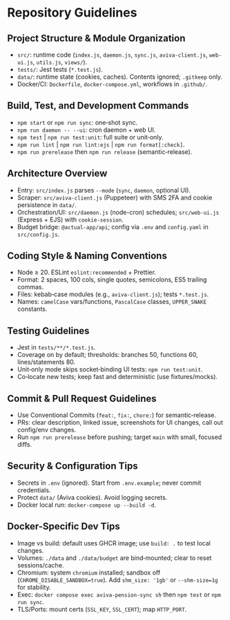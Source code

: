 # Repository Guidelines

## Project Structure & Module Organization
- `src/`: runtime code (`index.js`, `daemon.js`, `sync.js`, `aviva-client.js`, `web-ui.js`, `utils.js`, `views/`).
- `tests/`: Jest tests (`*.test.js`).
- `data/`: runtime state (cookies, caches). Contents ignored; `.gitkeep` only.
- Docker/CI: `Dockerfile`, `docker-compose.yml`, workflows in `.github/`.

## Build, Test, and Development Commands
- `npm start` or `npm run sync`: one‑shot sync.
- `npm run daemon -- --ui`: cron daemon + web UI.
- `npm test` | `npm run test:unit`: full suite or unit‑only.
- `npm run lint` | `npm run lint:ejs` | `npm run format[:check]`.
- `npm run prerelease` then `npm run release` (semantic‑release).

## Architecture Overview
- Entry: `src/index.js` parses `--mode` (`sync`, `daemon`, optional UI).
- Scraper: `src/aviva-client.js` (Puppeteer) with SMS 2FA and cookie persistence in `data/`.
- Orchestration/UI: `src/daemon.js` (node-cron) schedules; `src/web-ui.js` (Express + EJS) with `cookie-session`.
- Budget bridge: `@actual-app/api`; config via `.env` and `config.yaml` in `src/config.js`.

## Coding Style & Naming Conventions
- Node ≥ 20. ESLint `eslint:recommended` + Prettier.
- Format: 2 spaces, 100 cols, single quotes, semicolons, ES5 trailing commas.
- Files: kebab‑case modules (e.g., `aviva-client.js`); tests `*.test.js`.
- Names: `camelCase` vars/functions, `PascalCase` classes, `UPPER_SNAKE` constants.

## Testing Guidelines
- Jest in `tests/**/*.test.js`.
- Coverage on by default; thresholds: branches 50, functions 60, lines/statements 80.
- Unit‑only mode skips socket‑binding UI tests: `npm run test:unit`.
- Co‑locate new tests; keep fast and deterministic (use fixtures/mocks).

## Commit & Pull Request Guidelines
- Use Conventional Commits (`feat:`, `fix:`, `chore:`) for semantic‑release.
- PRs: clear description, linked issue, screenshots for UI changes, call out config/env changes.
- Run `npm run prerelease` before pushing; target `main` with small, focused diffs.

## Security & Configuration Tips
- Secrets in `.env` (ignored). Start from `.env.example`; never commit credentials.
- Protect `data/` (Aviva cookies). Avoid logging secrets.
- Docker local run: `docker-compose up --build -d`.

## Docker-Specific Dev Tips
- Image vs build: default uses GHCR image; use `build: .` to test local changes.
- Volumes: `./data` and `./data/budget` are bind‑mounted; clear to reset sessions/cache.
- Chromium: system `chromium` installed; sandbox off (`CHROME_DISABLE_SANDBOX=true`). Add `shm_size: '1gb'` or `--shm-size=1g` for stability.
- Exec: `docker compose exec aviva-pension-sync sh` then `npm test` or `npm run sync`.
- TLS/Ports: mount certs (`SSL_KEY`, `SSL_CERT`); map `HTTP_PORT`.
